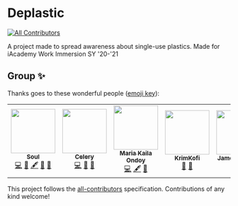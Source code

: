 # Deplastic
<!-- ALL-CONTRIBUTORS-BADGE:START - Do not remove or modify this section -->
[![All Contributors](https://img.shields.io/badge/all_contributors-7-orange.svg?style=flat-square)](#contributors-)
<!-- ALL-CONTRIBUTORS-BADGE:END -->

A project made to spread awareness about single-use plastics. Made for iAcademy Work Immersion SY '20-'21

## Group ✨

Thanks goes to these wonderful people ([emoji key](https://allcontributors.org/docs/en/emoji-key)):

<!-- ALL-CONTRIBUTORS-LIST:START - Do not remove or modify this section -->
<!-- prettier-ignore-start -->
<!-- markdownlint-disable -->
<table>
  <tr>
    <td align="center"><a href="https://github.com/MiguelRobles7"><img src="https://avatars.githubusercontent.com/u/51726200?v=4?s=100" width="100px;" alt=""/><br /><sub><b>Soul</b></sub></a><br /><a href="https://github.com/MiguelRobles7/Deplastic/commits?author=MiguelRobles7" title="Code">💻</a> <a href="https://github.com/MiguelRobles7/Deplastic/issues?q=author%3AMiguelRobles7" title="Bug reports">🐛</a> <a href="#content-MiguelRobles7" title="Content">🖋</a> <a href="https://github.com/MiguelRobles7/Deplastic/pulls?q=is%3Apr+reviewed-by%3AMiguelRobles7" title="Reviewed Pull Requests">👀</a> <a href="#projectManagement-MiguelRobles7" title="Project Management">📆</a></td>
    <td align="center"><a href="https://github.com/ucelery"><img src="https://avatars.githubusercontent.com/u/69152061?v=4?s=100" width="100px;" alt=""/><br /><sub><b>Celery</b></sub></a><br /><a href="https://github.com/MiguelRobles7/Deplastic/commits?author=ucelery" title="Code">💻</a> <a href="https://github.com/MiguelRobles7/Deplastic/issues?q=author%3Aucelery" title="Bug reports">🐛</a> <a href="https://github.com/MiguelRobles7/Deplastic/pulls?q=is%3Apr+reviewed-by%3Aucelery" title="Reviewed Pull Requests">👀</a></td>
    <td align="center"><a href="https://github.com/mkailaondoy"><img src="https://avatars.githubusercontent.com/u/69746213?v=4?s=100" width="100px;" alt=""/><br /><sub><b>Maria Kaila Ondoy</b></sub></a><br /><a href="https://github.com/MiguelRobles7/Deplastic/commits?author=mkailaondoy" title="Code">💻</a> <a href="#content-mkailaondoy" title="Content">🖋</a> <a href="https://github.com/MiguelRobles7/Deplastic/issues?q=author%3Amkailaondoy" title="Bug reports">🐛</a></td>
    <td align="center"><a href="https://github.com/KrimKofi"><img src="https://avatars.githubusercontent.com/u/71881898?v=4?s=100" width="100px;" alt=""/><br /><sub><b>KrimKofi</b></sub></a><br /><a href="#ideas-KrimKofi" title="Ideas, Planning, & Feedback">🤔</a> <a href="#design-KrimKofi" title="Design">🎨</a></td>
    <td align="center"><a href="https://github.com/JamesBallatan"><img src="https://avatars.githubusercontent.com/u/74128476?v=4?s=100" width="100px;" alt=""/><br /><sub><b>JamesBallatan</b></sub></a><br /><a href="#ideas-JamesBallatan" title="Ideas, Planning, & Feedback">🤔</a> <a href="#design-JamesBallatan" title="Design">🎨</a></td>
    <td align="center"><a href="https://github.com/IzakVillanueva"><img src="https://avatars.githubusercontent.com/u/82789169?v=4?s=100" width="100px;" alt=""/><br /><sub><b>IzakVillanueva</b></sub></a><br /><a href="https://github.com/MiguelRobles7/Deplastic/commits?author=IzakVillanueva" title="Code">💻</a> <a href="https://github.com/MiguelRobles7/Deplastic/issues?q=author%3AIzakVillanueva" title="Bug reports">🐛</a> <a href="#content-IzakVillanueva" title="Content">🖋</a></td>
  </tr>
</table>

<!-- markdownlint-restore -->
<!-- prettier-ignore-end -->

<!-- ALL-CONTRIBUTORS-LIST:END -->

This project follows the [all-contributors](https://github.com/all-contributors/all-contributors) specification. Contributions of any kind welcome!
